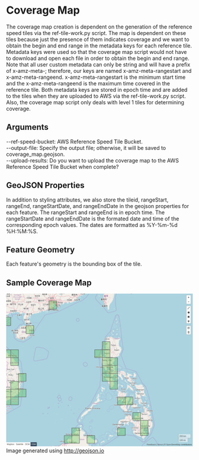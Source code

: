 # Coverage Map

The coverage map creation is dependent on the generation of the reference speed tiles via the ref-tile-work.py script.  The map is dependent on these tiles because just the presence of them indicates coverage and we want to obtain the begin and end range in the metadata keys for each reference tile.  Metadata keys were used so that the coverage map script would not have to download and open each file in order to obtain the begin and end range.  Note that all user custom metadata can only be string and will have a prefix of x-amz-meta-; therefore, our keys are named x-amz-meta-rangestart and x-amz-meta-rangeend.  x-amz-meta-rangestart is the minimum start time and the x-amz-meta-rangeend is the maximum time covered in the reference tile.  Both metadata keys are stored in epoch time and are added to the tiles when they are uploaded to AWS via the ref-tile-work.py script.  Also, the coverage map script only deals with level 1 tiles for determining coverage.
## Arguments
--ref-speed-bucket: AWS Reference Speed Tile Bucket.<br/>
--output-file: Specify the output file; otherwise, it will be saved to coverage_map.geojson.<br/>
--upload-results: Do you want to upload the coverage map to the AWS Reference Speed Tile Bucket when complete?<br/>

## GeoJSON Properties
In addition to styling attributes, we also store the tileid, rangeStart, rangeEnd, rangeStartDate, and rangeEndDate in the geojson properties for each feature.  The rangeStart and rangeEnd is in epoch time.  The rangeStartDate and rangeEndDate is the formated date and time of the corresponding epoch values.  The dates are formatted as %Y-%m-%d %H:%M:%S.

## Feature Geometry
Each feature's geometry is the bounding box of the tile.

## Sample Coverage Map
![Coverage Map](coverage_map.png)
Image generated using http://geojson.io
